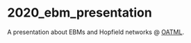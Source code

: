 # 2020_ebm_presentation
A presentation about EBMs and Hopfield networks @ [OATML](https://oatml.cs.ox.ac.uk/).
